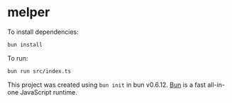 # melper

To install dependencies:

```bash
bun install
```

To run:

```bash
bun run src/index.ts
```

This project was created using `bun init` in bun v0.6.12. [Bun](https://bun.sh) is a fast all-in-one JavaScript runtime.
